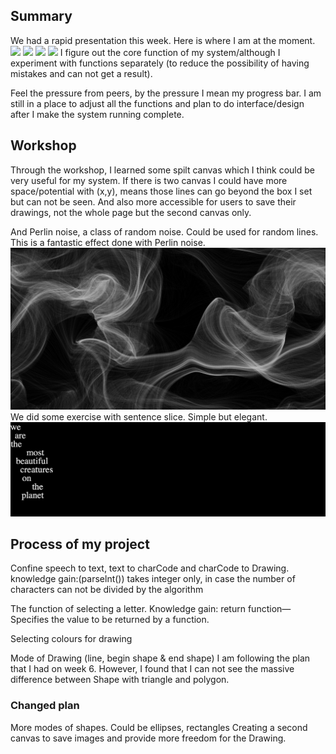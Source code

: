 ## Summary

We had a rapid presentation this week. Here is where I am at the moment. 
![](https://github.com/ShuchenWuu/Slave-to-algorithm/blob/master/week%209/Web%201920%20%E2%80%93%2023.png)
![](https://github.com/ShuchenWuu/Slave-to-algorithm/blob/master/week%209/Web%201920%20%E2%80%93%2016.png)
![](https://github.com/ShuchenWuu/Slave-to-algorithm/blob/master/week%209/Web%201920%20%E2%80%93%2022.png)
![](https://github.com/ShuchenWuu/Slave-to-algorithm/blob/master/week%209/Web%201920%20%E2%80%93%2024.png)
I figure out the core function of my system/although I experiment with functions separately (to reduce the possibility of having mistakes and can not get a result). 


Feel the pressure from peers, by the pressure I mean my progress bar. I am still in a place to adjust all the functions and plan to do interface/design after I make the system running complete.

## Workshop

Through the workshop, I learned some spilt canvas which I think could be very useful for my system. If there is two canvas I could have more space/potential with (x,y), means those lines can go beyond the box I set but can not be seen. And also more accessible for users to save their drawings, not the whole page but the second canvas only.

And Perlin noise, a class of random noise. Could be used for random lines. This is a fantastic effect done with Perlin noise. 
![](https://github.com/ShuchenWuu/Slave-to-algorithm/blob/master/week%209/perlin%20noise%20flowfield.png)
</br>
We did some exercise with sentence slice. Simple but elegant.
![](https://github.com/ShuchenWuu/Slave-to-algorithm/blob/master/week%209/Screen%20Shot%202020-10-04%20at%2015.15.28.png)
</br>

## Process of my project
Confine speech to text, text to charCode and charCode to Drawing. 
knowledge gain:(parselnt()) takes integer only, in case the number of characters can not be divided by the algorithm

The function of selecting a letter.
Knowledge gain: return function—Specifies the value to be returned by a function. 

Selecting colours for drawing

Mode of Drawing (line, begin shape & end shape)
I am following the plan that I had on week 6. However, I found that I can not see the massive difference between Shape with triangle and polygon.

### Changed plan
More modes of shapes. Could be ellipses, rectangles
Creating a second canvas to save images and provide more freedom for the Drawing.
